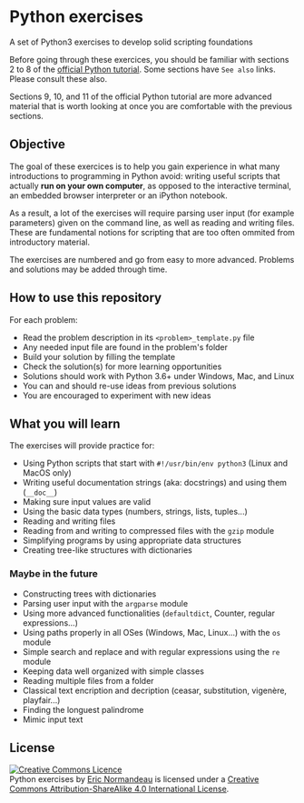 # Python exercises

A set of Python3 exercises to develop solid scripting foundations

Before going through these exercices, you should be familiar with sections 2 to
8 of the [official Python tutorial](https://docs.python.org/3/tutorial/). Some
sections have `See also` links. Please consult these also.

Sections 9, 10, and 11 of the official Python tutorial are more advanced material
that is worth looking at once you are comfortable with the previous sections.

## Objective

The goal of these exercices is to help you gain experience in what many
introductions to programming in Python avoid: writing useful scripts that
actually **run on your own computer**, as opposed to the interactive terminal,
an embedded browser interpreter or an iPython notebook.

As a result, a lot of the exercises will require parsing user input (for
example parameters) given on the command line, as well as reading and writing
files. These are fundamental notions for scripting that are too often ommited
from introductory material.

The exercises are numbered and go from easy to more advanced. Problems and
solutions may be added through time.

## How to use this repository

For each problem:

- Read the problem description in its `<problem>_template.py` file
- Any needed input file are found in the problem's folder
- Build your solution by filling the template
- Check the solution(s) for more learning opportunities
- Solutions should work with Python 3.6+ under Windows, Mac, and Linux
- You can and should re-use ideas from previous solutions
- You are encouraged to experiment with new ideas

## What you will learn

The exercises will provide practice for:

- Using Python scripts that start with `#!/usr/bin/env python3` (Linux and MacOS only)
- Writing useful documentation strings (aka: docstrings) and using them (`__doc__`)
- Making sure input values are valid
- Using the basic data types (numbers, strings, lists, tuples...)
- Reading and writing files
- Reading from and writing to compressed files with the `gzip` module
- Simplifying programs by using appropriate data structures
- Creating tree-like structures with dictionaries

### Maybe in the future

- Constructing trees with dictionaries
- Parsing user input with the `argparse` module
- Using more advanced functionalities (`defaultdict`, Counter, regular expressions...)
- Using paths properly in all OSes (Windows, Mac, Linux...) with the `os` module
- Simple search and replace and with regular expressions using the `re` module
- Keeping data well organized with simple classes
- Reading multiple files from a folder
- Classical text encription and decription (ceasar, substitution, vigenère, playfair...)
- Finding the longuest palindrome
- Mimic input text

## License

<a rel="license" href="http://creativecommons.org/licenses/by-sa/4.0/"><img alt="Creative Commons Licence" style="border-width:0" src="https://i.creativecommons.org/l/by-sa/4.0/88x31.png" /></a><br /><span xmlns:dct="http://purl.org/dc/terms/" property="dct:title">Python exercises</span> by <a xmlns:cc="http://creativecommons.org/ns#" href="https://github.com/enormandeau/python_exercises" property="cc:attributionName" rel="cc:attributionURL">Eric Normandeau</a> is licensed under a <a rel="license" href="http://creativecommons.org/licenses/by-sa/4.0/">Creative Commons Attribution-ShareAlike 4.0 International License</a>.
